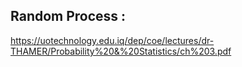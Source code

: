 ## Random Process :

https://uotechnology.edu.iq/dep/coe/lectures/dr-THAMER/Probability%20&%20Statistics/ch%203.pdf
